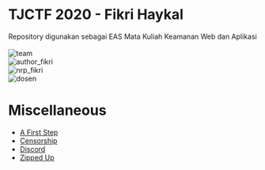 # TJCTF 2020 - Fikri Haykal
 Repository digunakan sebagai EAS Mata Kuliah Keamanan Web dan Aplikasi<br />
 <br />
 ![team](https://img.shields.io/badge/Team-LoyalFragger-00a69a)<br />
 ![author_fikri](https://img.shields.io/badge/Author-Fikri%20Haykal-00a69a)<br />
 ![nrp_fikri](https://img.shields.io/badge/NRP-05311840000006-00a69a)<br />
 ![dosen](https://img.shields.io/badge/Lecturers-Mr.%20Ridho%20Rahman%20Hariadi,%20S.Kom.,%20M.Sc.-00a69a)
 
# Miscellaneous
  - [A First Step](https://github.com/fikrihaykal/WriteUp_TJCTF2020_05311840000006_FikriHaykal/blob/master/Miscellaneous/A%20First%20Step/)
  - [Censorship](https://github.com/fikrihaykal/WriteUp_TJCTF2020_05311840000006_FikriHaykal/blob/master/Miscellaneous/Censorship/)
  - [Discord](https://github.com/fikrihaykal/WriteUp_TJCTF2020_05311840000006_FikriHaykal/blob/master/Miscellaneous/Discord/)
  - [Zipped Up](https://github.com/fikrihaykal/WriteUp_TJCTF2020_05311840000006_FikriHaykal/blob/master/Miscellaneous/Zipped%20Up/)